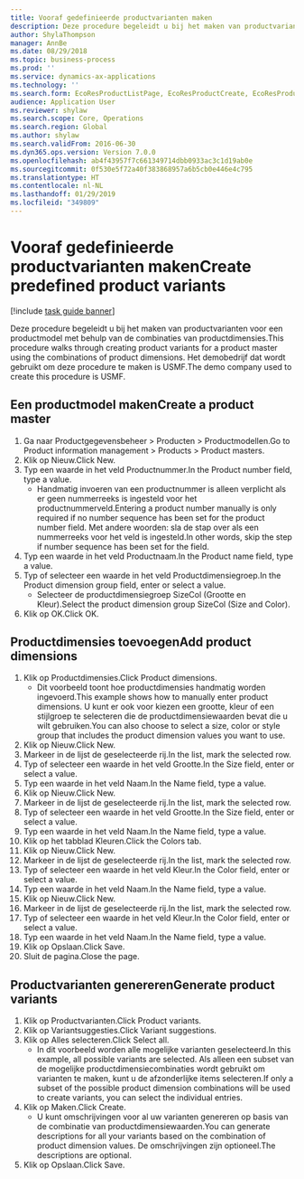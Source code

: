 ```yaml
---
title: Vooraf gedefinieerde productvarianten maken
description: Deze procedure begeleidt u bij het maken van productvarianten voor een productmodel met behulp van de combinaties van productdimensies.
author: ShylaThompson
manager: AnnBe
ms.date: 08/29/2018
ms.topic: business-process
ms.prod: ''
ms.service: dynamics-ax-applications
ms.technology: ''
ms.search.form: EcoResProductListPage, EcoResProductCreate, EcoResProductDetails, EcoResProductMasterDimension, EcoResProductVariants, EcoResProductVariantSuggestions
audience: Application User
ms.reviewer: shylaw
ms.search.scope: Core, Operations
ms.search.region: Global
ms.author: shylaw
ms.search.validFrom: 2016-06-30
ms.dyn365.ops.version: Version 7.0.0
ms.openlocfilehash: ab4f43957f7c661349714dbb0933ac3c1d19ab0e
ms.sourcegitcommit: 0f530e5f72a40f383868957a6b5cb0e446e4c795
ms.translationtype: HT
ms.contentlocale: nl-NL
ms.lasthandoff: 01/29/2019
ms.locfileid: "349809"
---
```

# <a name="create-predefined-product-variants"></a><span data-ttu-id="91df2-103">Vooraf gedefinieerde productvarianten maken</span><span class="sxs-lookup"><span data-stu-id="91df2-103">Create predefined product variants</span></span>

[!include [task guide banner](../../includes/task-guide-banner.md)]

<span data-ttu-id="91df2-104">Deze procedure begeleidt u bij het maken van productvarianten voor een productmodel met behulp van de combinaties van productdimensies.</span><span class="sxs-lookup"><span data-stu-id="91df2-104">This procedure walks through creating product variants for a product master using the combinations of product dimensions.</span></span> <span data-ttu-id="91df2-105">Het demobedrijf dat wordt gebruikt om deze procedure te maken is USMF.</span><span class="sxs-lookup"><span data-stu-id="91df2-105">The demo company used to create this procedure is USMF.</span></span>


## <a name="create-a-product-master"></a><span data-ttu-id="91df2-106">Een productmodel maken</span><span class="sxs-lookup"><span data-stu-id="91df2-106">Create a product master</span></span>
1. <span data-ttu-id="91df2-107">Ga naar Productgegevensbeheer > Producten > Productmodellen.</span><span class="sxs-lookup"><span data-stu-id="91df2-107">Go to Product information management > Products > Product masters.</span></span>
2. <span data-ttu-id="91df2-108">Klik op Nieuw.</span><span class="sxs-lookup"><span data-stu-id="91df2-108">Click New.</span></span>
3. <span data-ttu-id="91df2-109">Typ een waarde in het veld Productnummer.</span><span class="sxs-lookup"><span data-stu-id="91df2-109">In the Product number field, type a value.</span></span>
    * <span data-ttu-id="91df2-110">Handmatig invoeren van een productnummer is alleen verplicht als er geen nummerreeks is ingesteld voor het productnummerveld.</span><span class="sxs-lookup"><span data-stu-id="91df2-110">Entering a product number manually is only required if no number sequence has been set for the product number field.</span></span> <span data-ttu-id="91df2-111">Met andere woorden: sla de stap over als een nummerreeks voor het veld is ingesteld.</span><span class="sxs-lookup"><span data-stu-id="91df2-111">In other words, skip the step if number sequence has been set for the field.</span></span>  
4. <span data-ttu-id="91df2-112">Typ een waarde in het veld Productnaam.</span><span class="sxs-lookup"><span data-stu-id="91df2-112">In the Product name field, type a value.</span></span>
5. <span data-ttu-id="91df2-113">Typ of selecteer een waarde in het veld Productdimensiegroep.</span><span class="sxs-lookup"><span data-stu-id="91df2-113">In the Product dimension group field, enter or select a value.</span></span>
    * <span data-ttu-id="91df2-114">Selecteer de productdimensiegroep SizeCol (Grootte en Kleur).</span><span class="sxs-lookup"><span data-stu-id="91df2-114">Select the product dimension group SizeCol (Size and Color).</span></span>  
6. <span data-ttu-id="91df2-115">Klik op OK.</span><span class="sxs-lookup"><span data-stu-id="91df2-115">Click OK.</span></span>

## <a name="add-product-dimensions"></a><span data-ttu-id="91df2-116">Productdimensies toevoegen</span><span class="sxs-lookup"><span data-stu-id="91df2-116">Add product dimensions</span></span>
1. <span data-ttu-id="91df2-117">Klik op Productdimensies.</span><span class="sxs-lookup"><span data-stu-id="91df2-117">Click Product dimensions.</span></span>
    * <span data-ttu-id="91df2-118">Dit voorbeeld toont hoe productdimensies handmatig worden ingevoerd.</span><span class="sxs-lookup"><span data-stu-id="91df2-118">This example shows how to manually enter product dimensions.</span></span> <span data-ttu-id="91df2-119">U kunt er ook voor kiezen een grootte, kleur of een stijlgroep te selecteren die de productdimensiewaarden bevat die u wilt gebruiken.</span><span class="sxs-lookup"><span data-stu-id="91df2-119">You can also choose to select a size, color or style group that includes the product dimension values you want to use.</span></span>  
2. <span data-ttu-id="91df2-120">Klik op Nieuw.</span><span class="sxs-lookup"><span data-stu-id="91df2-120">Click New.</span></span>
3. <span data-ttu-id="91df2-121">Markeer in de lijst de geselecteerde rij.</span><span class="sxs-lookup"><span data-stu-id="91df2-121">In the list, mark the selected row.</span></span>
4. <span data-ttu-id="91df2-122">Typ of selecteer een waarde in het veld Grootte.</span><span class="sxs-lookup"><span data-stu-id="91df2-122">In the Size field, enter or select a value.</span></span>
5. <span data-ttu-id="91df2-123">Typ een waarde in het veld Naam.</span><span class="sxs-lookup"><span data-stu-id="91df2-123">In the Name field, type a value.</span></span>
6. <span data-ttu-id="91df2-124">Klik op Nieuw.</span><span class="sxs-lookup"><span data-stu-id="91df2-124">Click New.</span></span>
7. <span data-ttu-id="91df2-125">Markeer in de lijst de geselecteerde rij.</span><span class="sxs-lookup"><span data-stu-id="91df2-125">In the list, mark the selected row.</span></span>
8. <span data-ttu-id="91df2-126">Typ of selecteer een waarde in het veld Grootte.</span><span class="sxs-lookup"><span data-stu-id="91df2-126">In the Size field, enter or select a value.</span></span>
9. <span data-ttu-id="91df2-127">Typ een waarde in het veld Naam.</span><span class="sxs-lookup"><span data-stu-id="91df2-127">In the Name field, type a value.</span></span>
10. <span data-ttu-id="91df2-128">Klik op het tabblad Kleuren.</span><span class="sxs-lookup"><span data-stu-id="91df2-128">Click the Colors tab.</span></span>
11. <span data-ttu-id="91df2-129">Klik op Nieuw.</span><span class="sxs-lookup"><span data-stu-id="91df2-129">Click New.</span></span>
12. <span data-ttu-id="91df2-130">Markeer in de lijst de geselecteerde rij.</span><span class="sxs-lookup"><span data-stu-id="91df2-130">In the list, mark the selected row.</span></span>
13. <span data-ttu-id="91df2-131">Typ of selecteer een waarde in het veld Kleur.</span><span class="sxs-lookup"><span data-stu-id="91df2-131">In the Color field, enter or select a value.</span></span>
14. <span data-ttu-id="91df2-132">Typ een waarde in het veld Naam.</span><span class="sxs-lookup"><span data-stu-id="91df2-132">In the Name field, type a value.</span></span>
15. <span data-ttu-id="91df2-133">Klik op Nieuw.</span><span class="sxs-lookup"><span data-stu-id="91df2-133">Click New.</span></span>
16. <span data-ttu-id="91df2-134">Markeer in de lijst de geselecteerde rij.</span><span class="sxs-lookup"><span data-stu-id="91df2-134">In the list, mark the selected row.</span></span>
17. <span data-ttu-id="91df2-135">Typ of selecteer een waarde in het veld Kleur.</span><span class="sxs-lookup"><span data-stu-id="91df2-135">In the Color field, enter or select a value.</span></span>
18. <span data-ttu-id="91df2-136">Typ een waarde in het veld Naam.</span><span class="sxs-lookup"><span data-stu-id="91df2-136">In the Name field, type a value.</span></span>
19. <span data-ttu-id="91df2-137">Klik op Opslaan.</span><span class="sxs-lookup"><span data-stu-id="91df2-137">Click Save.</span></span>
20. <span data-ttu-id="91df2-138">Sluit de pagina.</span><span class="sxs-lookup"><span data-stu-id="91df2-138">Close the page.</span></span>

## <a name="generate-product-variants"></a><span data-ttu-id="91df2-139">Productvarianten genereren</span><span class="sxs-lookup"><span data-stu-id="91df2-139">Generate product variants</span></span>
1. <span data-ttu-id="91df2-140">Klik op Productvarianten.</span><span class="sxs-lookup"><span data-stu-id="91df2-140">Click Product variants.</span></span>
2. <span data-ttu-id="91df2-141">Klik op Variantsuggesties.</span><span class="sxs-lookup"><span data-stu-id="91df2-141">Click Variant suggestions.</span></span>
3. <span data-ttu-id="91df2-142">Klik op Alles selecteren.</span><span class="sxs-lookup"><span data-stu-id="91df2-142">Click Select all.</span></span>
    * <span data-ttu-id="91df2-143">In dit voorbeeld worden alle mogelijke varianten geselecteerd.</span><span class="sxs-lookup"><span data-stu-id="91df2-143">In this example, all possible variants are selected.</span></span> <span data-ttu-id="91df2-144">Als alleen een subset van de mogelijke productdimensiecombinaties wordt gebruikt om varianten te maken, kunt u de afzonderlijke items selecteren.</span><span class="sxs-lookup"><span data-stu-id="91df2-144">If only a subset of the possible product dimension combinations will be used to create variants, you can select the individual entries.</span></span>  
4. <span data-ttu-id="91df2-145">Klik op Maken.</span><span class="sxs-lookup"><span data-stu-id="91df2-145">Click Create.</span></span>
    * <span data-ttu-id="91df2-146">U kunt omschrijvingen voor al uw varianten genereren op basis van de combinatie van productdimensiewaarden.</span><span class="sxs-lookup"><span data-stu-id="91df2-146">You can generate descriptions for all your variants based on the combination of product dimension values.</span></span> <span data-ttu-id="91df2-147">De omschrijvingen zijn optioneel.</span><span class="sxs-lookup"><span data-stu-id="91df2-147">The descriptions are optional.</span></span>  
5. <span data-ttu-id="91df2-148">Klik op Opslaan.</span><span class="sxs-lookup"><span data-stu-id="91df2-148">Click Save.</span></span>

